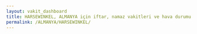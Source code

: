 ```yaml
---
layout: vakit_dashboard
title: HARSEWINKEL, ALMANYA için iftar, namaz vakitleri ve hava durumu - ilçe/eyalet seç
permalink: /ALMANYA/HARSEWINKEL/
---
```


<script type="text/javascript">
  var GLOBAL_COUNTRY = 'ALMANYA';
  var GLOBAL_CITY = 'HARSEWINKEL';
  var GLOBAL_STATE = '';
  var lat = 72;
  var lon = 21;
</script>
